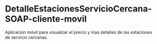# DetalleEstacionesServicioCercana-SOAP-cliente-movil
Aplicación móvil para visualizar el precio y mas detalles de las estaciones de servicio cercanas.
